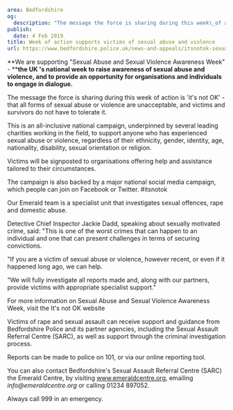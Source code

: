```yaml
area: Bedfordshire
og:
  description: "The message the force is sharing during this week\_of action\_is"
publish:
  date: 4 Feb 2019
title: Week of action supports victims of sexual abuse and violence
url: https://www.bedfordshire.police.uk/news-and-appeals/itsnotok-sexual-violence-feb2019
```

**We are supporting "Sexual Abuse and Sexual Violence Awareness Week" \- ****the UK 's national week to raise awareness of sexual abuse and violence, and to provide an opportunity for organisations and individuals to engage in dialogue.**

The message the force is sharing during this week of action is 'it's not OK' - that all forms of sexual abuse or violence are unacceptable, and victims and survivors do not have to tolerate it.

This is an all-inclusive national campaign, underpinned by several leading charities working in the field, to support anyone who has experienced sexual abuse or violence, regardless of their ethnicity, gender, identity, age, nationality, disability, sexual orientation or religion.

Victims will be signposted to organisations offering help and assistance tailored to their circumstances.

The campaign is also backed by a major national social media campaign, which people can join on Facebook or Twitter. #itsnotok

Our Emerald team is a specialist unit that investigates sexual offences, rape and domestic abuse.

Detective Chief Inspector Jackie Dadd, speaking about sexually motivated crime, said: "This is one of the worst crimes that can happen to an individual and one that can present challenges in terms of securing convictions.

"If you are a victim of sexual abuse or violence, however recent, or even if it happened long ago, we can help.

"We will fully investigate all reports made and, along with our partners, provide victims with appropriate specialist support."

For more information on Sexual Abuse and Sexual Violence Awareness Week, visit the It's not OK website

Victims of rape and sexual assault can receive support and guidance from Bedfordshire Police and its partner agencies, including the Sexual Assault Referral Centre (SARC), as well as support through the criminal investigation process.

Reports can be made to police on 101, or via our online reporting tool.

You can also contact Bedfordshire's Sexual Assault Referral Centre (SARC) the Emerald Centre, by visiting www.emeraldcentre.org, emailing _info@emeraldcentre.org_ or calling 01234 897052.

Always call 999 in an emergency.
